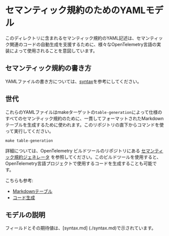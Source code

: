 <!--
# YAML Model for Semantic Conventions
-->

# セマンティック規約のためのYAMLモデル

<!--
The YAML descriptions of semantic convention contained in this directory are intended to
be used by the various OpenTelemetry language implementations to aid in automatic
generation of semantics-related code.
-->

このディレクトリに含まれるセマンティック規約のYAML記述は、セマンティック関連のコードの自動生成を支援するために、様々なOpenTelemetry言語の実装によって使用されることを意図しています。


<!--
## Writing semantic conventions
-->

## セマンティック規約の書き方

<!--
Refer to the [syntax](./syntax.md) for how to write the YAML files for semantic conventions.
-->

YAMLファイルの書き方については、[syntax](./syntax.md)を参考にしてください。

<!--
## Generation
-->

## 世代

<!--
These YAML files are used by the make target `table-generation` to generate consistently
formatted Markdown tables for all semantic conventions in the specification. Run it from the root of this repository using the command
-->

これらのYAMLファイルはmakeターゲットの`table-generation`によって仕様のすべてのセマンティック規約のために、一貫してフォーマットされたMarkdownテーブルを生成するために使われます。このリポジトリの直下からコマンドを使って実行してください。


```
make table-generation
```

<!--
For more information, see the [semantic convention generator](https://github.com/open-telemetry/build-tools/tree/main/semantic-conventions)
in the OpenTelemetry build tools repository.
Using this build tool, it is also possible to generate code for use in OpenTelemetry
language projects.
-->

詳細については、OpenTelemetry ビルドツールのリポジトリにある [セマンティック規約ジェネレータ](https://github.com/open-telemetry/build-tools/tree/main/semantic-conventions) を参照してください。このビルドツールを使用すると、OpenTelemetry言語プロジェクトで使用するコードを生成することも可能です。

<!--
See also:
-->

こちらも参考:

<!--
* [Markdown Tables](https://github.com/open-telemetry/build-tools/tree/main/semantic-conventions#markdown-tables)
* [Code Generator](https://github.com/open-telemetry/build-tools/tree/main/semantic-conventions#code-generator)
-->

* [Markdownテーブル](https://github.com/open-telemetry/build-tools/tree/main/semantic-conventions#markdown-tables)
* [コード生成](https://github.com/open-telemetry/build-tools/tree/main/semantic-conventions#code-generator)

<!--
## Description of the model
-->

## モデルの説明

<!--
The fields and their expected values are presented in [syntax.md](./syntax.md).
-->

フィールドとその期待値は、[syntax.md] (./syntax.md)で示されています。

